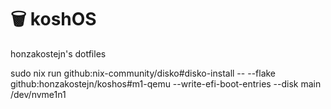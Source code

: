 # 🗑️ koshOS
honzakostejn's dotfiles

sudo nix run github:nix-community/disko#disko-install -- --flake github:honzakostejn/koshos#m1-qemu --write-efi-boot-entries --disk main /dev/nvme1n1